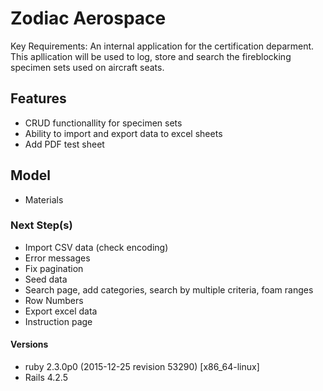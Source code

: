 # Zodiac Aerospace

Key Requirements: An internal application for the certification deparment. This apllication will be used to log, store and search the fireblocking specimen sets used on aircraft seats.

## Features
- CRUD functionallity for specimen sets
- Ability to import and export data to excel sheets
- Add PDF test sheet

## Model
- Materials


### Next Step(s)
- Import CSV data (check encoding)
- Error messages
- Fix pagination
- Seed data
- Search page, add categories, search by multiple criteria, foam ranges  
- Row Numbers
- Export excel data
- Instruction page

#### Versions
- ruby 2.3.0p0 (2015-12-25 revision 53290) [x86_64-linux]
- Rails 4.2.5

